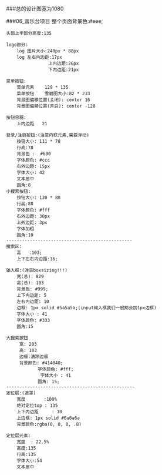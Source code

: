 ###总的设计图宽为1080

###06_音乐台项目
	整个页面背景色:#eee;
	
	头部上半部分高度:135
	
	logo部分:
		log 图片大小:240px * 88px
		log 左右内边距:17px
		            上内边距:26px
		            下内边距:21px
		            
	菜单按钮:
		菜单元素    129 * 135
		菜单按钮    雪碧图大小:82 * 233
		背景图偏移位置(关闭): center 16
		背景图偏移位置(开启): center -120
	
	按钮容器:
		上内边距   21
	
	登录/注册按钮:(注意内联元素,需要浮动)
		按钮大小: 111 * 78
		行高:78
		背景色 :  #690
		字体颜色: #ccc
		右外边距: 15px
		字体大小: 42
		文本居中
		圆角:8
	小搜索按钮:
		按钮大小: 130 * 88
		行高:88
		字体颜色: #fff
		右外边距: 30px
		上外边距: 3px
		字体加粗
		圆角:10
	------------------------------------------------
	搜索区:
		高	:103;
		上下左右内边距:16;
	
	输入框:(注意boxsizing!!!)
		宽(总): 829
		高(总): 103
		背景色: #999;
		上下内边距: 5
		左右内边距: 10
		边框: 1px solid #5a5a5a;(input输入框我们一般都会加1px边框)
		字体大小 : 41
		字体颜色: #333
		圆角:15
		
	大搜索按钮
		 宽: 203
  		 高: 103
  		 边框:清除边框
  		 背景颜色: #414040;
              	字体颜色: #fff;
      	         字体大小 : 41
      	        圆角: 15;
  	-------------------------------------------------
	定位层:(遮罩)
		宽度		 :100%
		绝对定位top : 135
		上下内边距	  : 10
		上边框: 1px solid #6a6a6a 
		背景颜色:rgba(0, 0, 0, .8)
	
	定位层元素:
		宽度	: 22.5%
		高度:135
		行高:135
		字体大小:54
		文本居中
      


